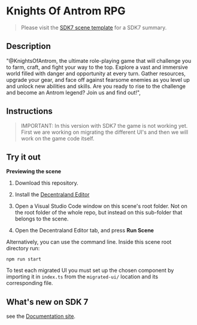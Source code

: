 # Knights Of Antrom RPG

> Please visit the [SDK7 scene template](https://github.com/decentraland/sdk7-scene-template) for a SDK7 summary.

## Description

"@KnightsOfAntrom, the ultimate role-playing game that will challenge you to farm, craft, and fight your way to the top. Explore a vast and immersive world filled with danger and opportunity at every turn. Gather resources, upgrade your gear, and face off against fearsome enemies as you level up and unlock new abilities and skills. Are you ready to rise to the challenge and become an Antrom legend? Join us and find out!",

## Instructions

> IMPORTANT: In this version with SDK7 the game is not working yet. First we are working on migrating the different UI's and then we will work on the game code itself.

## Try it out

**Previewing the scene**

1. Download this repository.

2. Install the [Decentraland Editor](https://docs.decentraland.org/creator/development-guide/sdk7/editor/)

3. Open a Visual Studio Code window on this scene's root folder. Not on the root folder of the whole repo, but instead on this sub-folder that belongs to the scene.

4. Open the Decentraland Editor tab, and press **Run Scene**

Alternatively, you can use the command line. Inside this scene root directory run:

```
npm run start
```

To test each migrated UI you must set up the chosen component by importing it in `index.ts` from the `migrated-ui/` location and its corresponding file.

## What's new on SDK 7

see the [Documentation site](https://docs.decentraland.org/creator/).
